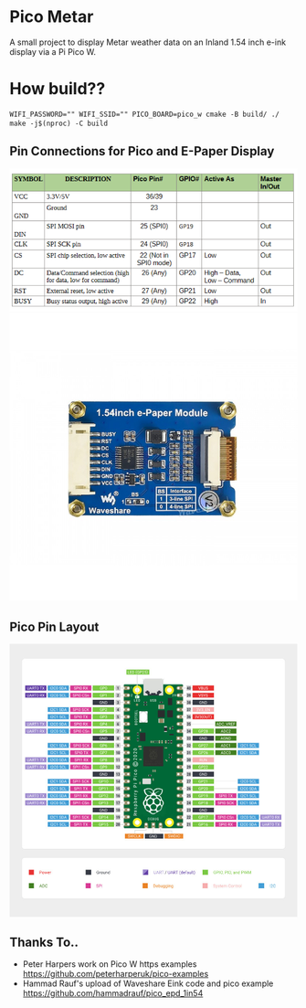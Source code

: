 # Pico Metar
A small project to display Metar weather data on an Inland 1.54 inch e-ink
display via a Pi Pico W.

# How build??

```
WIFI_PASSWORD="" WIFI_SSID="" PICO_BOARD=pico_w cmake -B build/ ./
make -j$(nproc) -C build
```

## Pin Connections for Pico and E-Paper Display
![Pin Connections](/PinConnections.png)
![Pins on E-paper](./pic/1.54inch-e-paper-module-4_1_2.jpg)

## Pico Pin Layout
![Pico Pin Layout](/raspberry-pi-pico-pinout.png)

## Thanks To..

- Peter Harpers work on Pico W https examples https://github.com/peterharperuk/pico-examples
- Hammad Rauf's upload of Waveshare Eink code and pico example https://github.com/hammadrauf/pico_epd_1in54
